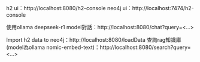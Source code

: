 h2    ui：http://localhost:8080/h2-console
neo4j ui：http://localhost:7474/h2-console

使用ollama deepseek-r1 model對話：http://localhost:8080/chat?query=<...>

Import h2 data to neo4j：http://localhost:8080/loadData
查詢rag知識庫(model為ollama nomic-embed-text)：http://localhost:8080/search?query=<...>
